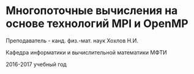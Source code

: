 # Многопоточные вычисления на основе технологий MPI и OpenMP

Преподаватель - канд. физ.-мат. наук Хохлов Н.И.

Кафедра информатики и вычислительной математики МФТИ

2016-2017 учебный год
